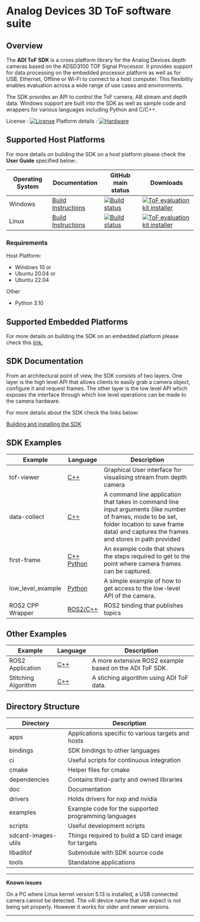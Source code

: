 # Analog Devices 3D ToF software suite 

## Overview
The **ADI ToF SDK** is a cross platform library for the Analog Devices depth cameras based on the ADSD3100 TOF Signal Processor. It provides support for data processing on the embedded processor platform as well as for USB, Ethernet, Offline or Wi-Fi to connect to a host computer. This flexibility enables evaluation across a wide range of use cases and environments.

The SDK provides an API to control the ToF camera, AB stream and depth data. Windows support are built into the SDK as well as sample code and wrappers for various languages including Python and C/C++.

License : [![License](https://img.shields.io/badge/license-MIT-blue.svg)](LICENSE)
Platform details : [![Hardware](https://img.shields.io/badge/hardware-wiki-green.svg)]()

## Supported Host Platforms

For more details on building the SDK on a host platform please check the **User Guide** specified below:.

| Operating System | Documentation | GitHub main status | Downloads |
| --------- | ----------- | ----------- | ----------- |
| Windows | [Build Instructions](scripts/windows) | [![Build status](https://dev.azure.com/AnalogDevices/3DToF-rework/_apis/build/status/analogdevicesinc.ToF?branchName=main)](https://dev.azure.com/AnalogDevices/3DToF-rework/_build?view=runs&branchFilter=3310) | [![ToF evaluation kit installer](https://img.shields.io/badge/release-ToF_evaluation_kit_installer-blue.svg)](https://github.com/analogdevicesinc/ToF/releases/latest) |
| Linux | [Build Instructions](doc/itof/linux_build_instructions.md) | [![Build status](https://dev.azure.com/AnalogDevices/3DToF-rework/_apis/build/status/analogdevicesinc.ToF?branchName=main)](https://dev.azure.com/AnalogDevices/3DToF-rework/_build?view=runs&branchFilter=3310) | [![ToF evaluation kit installer](https://img.shields.io/badge/release-ToF_evaluation_kit_installer-blue.svg)](https://github.com/analogdevicesinc/ToF/releases/latest) |

### Requirements

Host Platform: 

* Windows 10 or
* Ubuntu 20.04 or
* Ubuntu 22.04

Other
* Python 3.10

## Supported Embedded Platforms

For more details on building the SDK on an embedded platform please check this [link.](https://github.com/analogdevicesinc/libaditof?tab=readme-ov-file#supported-embedded-platforms)

## SDK Documentation

From an architectural point of view, the SDK consists of two layers. One layer is the high level API that allows clients to easily grab a camera object, configure it and request frames. The other layer is the low level API which exposes the interface through which low level operations can be made to the camera hardware.

For more details about the SDK check the links below:

[Building and installing the SDK](cmake/)

## SDK Examples
| Example | Language | Description |
| --------- | ------------- | ----------- |
| tof-viewer | <a href="examples/tof-viewer"> C++ </a> | Graphical User interface for visualising stream from depth camera |
| data-collect | <a href="examples/data_collect"> C++ </a> | A command line application that takes in command line input arguments (like number of frames, mode to be set, folder location to save frame data) and captures the frames and stores in path provided |
| first-frame | <a href="examples/first-frame"> C++ </a> <br> <a href="bindings/python/examples/first_frame"> Python </a> | An example code that shows the steps required to get to the point where camera frames can be captured. |
| low_level_example | <a href="bindings/python/examples/low_level_example"> Python</a> | A simple example of how to get access to the low-level API of the camera. |
| ROS2 CPP Wrapper | <a href="bindings/ros2/"> ROS2/C++</a> | ROS2 binding that publishes topics |

## Other Examples
| Example | Language | Description |
| --------- | ------------- | ----------- |
| ROS2 Application | <a href="https://github.com/analogdevicesinc/adi_3dtof_adtf31xx"> C++ </a> | A more extensive ROS2 example based on the ADI ToF SDK. |
| Stitching Algorithm | <a href="https://github.com/analogdevicesinc/adi_3dtof_image_stitching"> C++ </a> | A stiching algorithm using ADI ToF data. |

## Directory Structure
| Directory | Description |
| --------- | ----------- |
| apps | Applications specific to various targets and hosts |
| bindings | SDK bindings to other languages |
| ci | Useful scripts for continuous integration |
| cmake | Helper files for cmake |
| dependencies | Contains third-party and owned libraries |
| doc | Documentation |
| drivers | Holds drivers for nxp and nvidia |
| examples | Example code for the supported programming languages |
| scripts | Useful development scripts |
| sdcard-images-utils | Things required to build a SD card image for targets |
| libaditof | Submodule with SDK source code |
| tools | Standalone applications |

---
**Known issues**

On a PC where Linux kernel version 5.13 is installed, a USB connected camera cannot be detected. The v4l device name that we expect is not being set properly. However it works for older and newer versions. 

---
